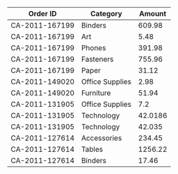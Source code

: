 | Order ID       | Category        | Amount  |
| -------------- | --------------- | ------- |
| CA-2011-167199 | Binders         | 609.98  |
| CA-2011-167199 | Art             | 5.48    |
| CA-2011-167199 | Phones          | 391.98  |
| CA-2011-167199 | Fasteners       | 755.96  |
| CA-2011-167199 | Paper           | 31.12   |
| CA-2011-149020 | Office Supplies | 2.98    |
| CA-2011-149020 | Furniture       | 51.94   |
| CA-2011-131905 | Office Supplies | 7.2     |
| CA-2011-131905 | Technology      | 42.0186 |
| CA-2011-131905 | Technology      | 42.035  |
| CA-2011-127614 | Accessories     | 234.45  |
| CA-2011-127614 | Tables          | 1256.22 |
| CA-2011-127614 | Binders         | 17.46   |